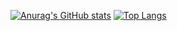 [![Anurag's GitHub stats](https://github-readme-stats.vercel.app/api?username=fedemelis&show_icons=true&theme=dracula)](https://github.com/anuraghazra/github-readme-stats)   [![Top Langs](https://github-readme-stats.vercel.app/api/top-langs/?username=fedemelis&show_icons=true&theme=dracula)](https://github.com/anuraghazra/github-readme-stats)

